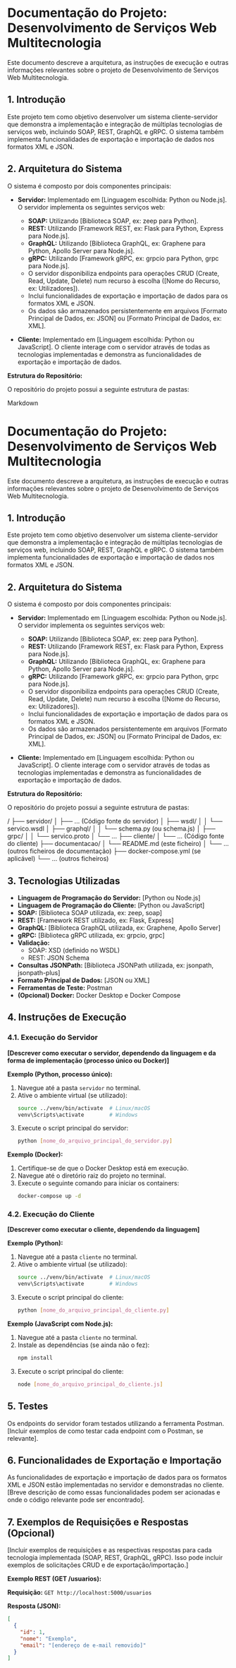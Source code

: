 # Documentação do Projeto: Desenvolvimento de Serviços Web Multitecnologia

Este documento descreve a arquitetura, as instruções de execução e outras informações relevantes sobre o projeto de Desenvolvimento de Serviços Web Multitecnologia.

## 1. Introdução

Este projeto tem como objetivo desenvolver um sistema cliente-servidor que demonstra a implementação e integração de múltiplas tecnologias de serviços web, incluindo SOAP, REST, GraphQL e gRPC. O sistema também implementa funcionalidades de exportação e importação de dados nos formatos XML e JSON.

## 2. Arquitetura do Sistema

O sistema é composto por dois componentes principais:

* **Servidor:** Implementado em [Linguagem escolhida: Python ou Node.js]. O servidor implementa os seguintes serviços web:
    * **SOAP:** Utilizando [Biblioteca SOAP, ex: zeep para Python].
    * **REST:** Utilizando [Framework REST, ex: Flask para Python, Express para Node.js].
    * **GraphQL:** Utilizando [Biblioteca GraphQL, ex: Graphene para Python, Apollo Server para Node.js].
    * **gRPC:** Utilizando [Framework gRPC, ex: grpcio para Python, grpc para Node.js].
    * O servidor disponibiliza endpoints para operações CRUD (Create, Read, Update, Delete) num recurso à escolha ([Nome do Recurso, ex: Utilizadores]).
    * Inclui funcionalidades de exportação e importação de dados para os formatos XML e JSON.
    * Os dados são armazenados persistentemente em arquivos [Formato Principal de Dados, ex: JSON] ou [Formato Principal de Dados, ex: XML].

* **Cliente:** Implementado em [Linguagem escolhida: Python ou JavaScript]. O cliente interage com o servidor através de todas as tecnologias implementadas e demonstra as funcionalidades de exportação e importação de dados.

**Estrutura do Repositório:**

O repositório do projeto possui a seguinte estrutura de pastas:


Markdown

# Documentação do Projeto: Desenvolvimento de Serviços Web Multitecnologia

Este documento descreve a arquitetura, as instruções de execução e outras informações relevantes sobre o projeto de Desenvolvimento de Serviços Web Multitecnologia.

## 1. Introdução

Este projeto tem como objetivo desenvolver um sistema cliente-servidor que demonstra a implementação e integração de múltiplas tecnologias de serviços web, incluindo SOAP, REST, GraphQL e gRPC. O sistema também implementa funcionalidades de exportação e importação de dados nos formatos XML e JSON.

## 2. Arquitetura do Sistema

O sistema é composto por dois componentes principais:

* **Servidor:** Implementado em [Linguagem escolhida: Python ou Node.js]. O servidor implementa os seguintes serviços web:
    * **SOAP:** Utilizando [Biblioteca SOAP, ex: zeep para Python].
    * **REST:** Utilizando [Framework REST, ex: Flask para Python, Express para Node.js].
    * **GraphQL:** Utilizando [Biblioteca GraphQL, ex: Graphene para Python, Apollo Server para Node.js].
    * **gRPC:** Utilizando [Framework gRPC, ex: grpcio para Python, grpc para Node.js].
    * O servidor disponibiliza endpoints para operações CRUD (Create, Read, Update, Delete) num recurso à escolha ([Nome do Recurso, ex: Utilizadores]).
    * Inclui funcionalidades de exportação e importação de dados para os formatos XML e JSON.
    * Os dados são armazenados persistentemente em arquivos [Formato Principal de Dados, ex: JSON] ou [Formato Principal de Dados, ex: XML].

* **Cliente:** Implementado em [Linguagem escolhida: Python ou JavaScript]. O cliente interage com o servidor através de todas as tecnologias implementadas e demonstra as funcionalidades de exportação e importação de dados.

**Estrutura do Repositório:**

O repositório do projeto possui a seguinte estrutura de pastas:

/
├── servidor/
│   ├── ... (Código fonte do servidor)
│   ├── wsdl/
│   │   └── servico.wsdl
│   ├── graphql/
│   │   └── schema.py (ou schema.js)
│   ├── grpc/
│   │   └── servico.proto
│   └── ...
├── cliente/
│   └── ... (Código fonte do cliente)
├── documentacao/
│   └── README.md (este ficheiro)
│   └── ... (outros ficheiros de documentação)
├── docker-compose.yml (se aplicável)
└── ... (outros ficheiros)


## 3. Tecnologias Utilizadas

* **Linguagem de Programação do Servidor:** [Python ou Node.js]
* **Linguagem de Programação do Cliente:** [Python ou JavaScript]
* **SOAP:** [Biblioteca SOAP utilizada, ex: zeep, soap]
* **REST:** [Framework REST utilizado, ex: Flask, Express]
* **GraphQL:** [Biblioteca GraphQL utilizada, ex: Graphene, Apollo Server]
* **gRPC:** [Biblioteca gRPC utilizada, ex: grpcio, grpc]
* **Validação:**
    * SOAP: XSD (definido no WSDL)
    * REST: JSON Schema
* **Consultas JSONPath:** [Biblioteca JSONPath utilizada, ex: jsonpath, jsonpath-plus]
* **Formato Principal de Dados:** [JSON ou XML]
* **Ferramentas de Teste:** Postman
* **(Opcional) Docker:** Docker Desktop e Docker Compose

## 4. Instruções de Execução

### 4.1. Execução do Servidor

**[Descrever como executar o servidor, dependendo da linguagem e da forma de implementação (processo único ou Docker)]**

**Exemplo (Python, processo único):**

1.  Navegue até a pasta `servidor` no terminal.
2.  Ative o ambiente virtual (se utilizado):
    ```bash
    source ../venv/bin/activate  # Linux/macOS
    venv\Scripts\activate        # Windows
    ```
3.  Execute o script principal do servidor:
    ```bash
    python [nome_do_arquivo_principal_do_servidor.py]
    ```

**Exemplo (Docker):**

1.  Certifique-se de que o Docker Desktop está em execução.
2.  Navegue até o diretório raiz do projeto no terminal.
3.  Execute o seguinte comando para iniciar os containers:
    ```bash
    docker-compose up -d
    ```

### 4.2. Execução do Cliente

**[Descrever como executar o cliente, dependendo da linguagem]**

**Exemplo (Python):**

1.  Navegue até a pasta `cliente` no terminal.
2.  Ative o ambiente virtual (se utilizado):
    ```bash
    source ../venv/bin/activate  # Linux/macOS
    venv\Scripts\activate        # Windows
    ```
3.  Execute o script principal do cliente:
    ```bash
    python [nome_do_arquivo_principal_do_cliente.py]
    ```

**Exemplo (JavaScript com Node.js):**

1.  Navegue até a pasta `cliente` no terminal.
2.  Instale as dependências (se ainda não o fez):
    ```bash
    npm install
    ```
3.  Execute o script principal do cliente:
    ```bash
    node [nome_do_arquivo_principal_do_cliente.js]
    ```

## 5. Testes

Os endpoints do servidor foram testados utilizando a ferramenta Postman. [Incluir exemplos de como testar cada endpoint com o Postman, se relevante].

## 6. Funcionalidades de Exportação e Importação

As funcionalidades de exportação e importação de dados para os formatos XML e JSON estão implementadas no servidor e demonstradas no cliente. [Breve descrição de como essas funcionalidades podem ser acionadas e onde o código relevante pode ser encontrado].

## 7. Exemplos de Requisições e Respostas (Opcional)

[Incluir exemplos de requisições e as respectivas respostas para cada tecnologia implementada (SOAP, REST, GraphQL, gRPC). Isso pode incluir exemplos de solicitações CRUD e de exportação/importação.]

**Exemplo REST (GET /usuarios):**

**Requisição:** `GET http://localhost:5000/usuarios`

**Resposta (JSON):**

```json
[
  {
    "id": 1,
    "nome": "Exemplo",
    "email": "[endereço de e-mail removido]"
  }
]